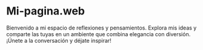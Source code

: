 # Mi-pagina.web
Bienvenido a mi espacio de reflexiones y pensamientos. Explora mis ideas y comparte las tuyas en un ambiente que combina elegancia con diversión. ¡Únete a la conversación y déjate inspirar!

